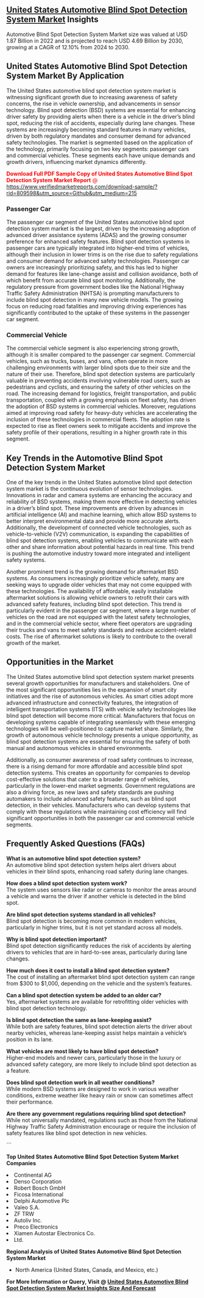 <h2><a href="https://www.verifiedmarketreports.com/download-sample/?rid=809598&amp;utm_source=Github&amp;utm_medium=215" target="_blank">United States Automotive Blind Spot Detection System Market</a> Insights</h2><p>Automotive Blind Spot Detection System Market size was valued at USD 1.87 Billion in 2022 and is projected to reach USD 4.69 Billion by 2030, growing at a CAGR of 12.10% from 2024 to 2030.</p><p><h2>United States Automotive Blind Spot Detection System Market By Application</h2><p>The United States automotive blind spot detection system market is witnessing significant growth due to increasing awareness of safety concerns, the rise in vehicle ownership, and advancements in sensor technology. Blind spot detection (BSD) systems are essential for enhancing driver safety by providing alerts when there is a vehicle in the driver’s blind spot, reducing the risk of accidents, especially during lane changes. These systems are increasingly becoming standard features in many vehicles, driven by both regulatory mandates and consumer demand for advanced safety technologies. The market is segmented based on the application of the technology, primarily focusing on two key segments: passenger cars and commercial vehicles. These segments each have unique demands and growth drivers, influencing market dynamics differently. <p><span class=""><span style="color: #ff0000;"><strong>Download Full PDF Sample Copy of United States Automotive Blind Spot Detection System Market Report</strong> @ </span><a href="https://www.verifiedmarketreports.com/download-sample/?rid=809598&amp;utm_source=Github&amp;utm_medium=215" target="_blank">https://www.verifiedmarketreports.com/download-sample/?rid=809598&amp;utm_source=Github&amp;utm_medium=215</a></span></p><h3>Passenger Car</h3><p>The passenger car segment of the United States automotive blind spot detection system market is the largest, driven by the increasing adoption of advanced driver assistance systems (ADAS) and the growing consumer preference for enhanced safety features. Blind spot detection systems in passenger cars are typically integrated into higher-end trims of vehicles, although their inclusion in lower trims is on the rise due to safety regulations and consumer demand for advanced safety technologies. Passenger car owners are increasingly prioritizing safety, and this has led to higher demand for features like lane-change assist and collision avoidance, both of which benefit from accurate blind spot monitoring. Additionally, the regulatory pressure from government bodies like the National Highway Traffic Safety Administration (NHTSA) is prompting manufacturers to include blind spot detection in many new vehicle models. The growing focus on reducing road fatalities and improving driving experiences has significantly contributed to the uptake of these systems in the passenger car segment.<h3>Commercial Vehicle</h3><p>The commercial vehicle segment is also experiencing strong growth, although it is smaller compared to the passenger car segment. Commercial vehicles, such as trucks, buses, and vans, often operate in more challenging environments with larger blind spots due to their size and the nature of their use. Therefore, blind spot detection systems are particularly valuable in preventing accidents involving vulnerable road users, such as pedestrians and cyclists, and ensuring the safety of other vehicles on the road. The increasing demand for logistics, freight transportation, and public transportation, coupled with a growing emphasis on fleet safety, has driven the adoption of BSD systems in commercial vehicles. Moreover, regulations aimed at improving road safety for heavy-duty vehicles are accelerating the inclusion of these technologies in commercial fleets. The adoption rate is expected to rise as fleet owners seek to mitigate accidents and improve the safety profile of their operations, resulting in a higher growth rate in this segment.<h2>Key Trends in the Automotive Blind Spot Detection System Market</h2><p>One of the key trends in the United States automotive blind spot detection system market is the continuous evolution of sensor technologies. Innovations in radar and camera systems are enhancing the accuracy and reliability of BSD systems, making them more effective in detecting vehicles in a driver’s blind spot. These improvements are driven by advances in artificial intelligence (AI) and machine learning, which allow BSD systems to better interpret environmental data and provide more accurate alerts. Additionally, the development of connected vehicle technologies, such as vehicle-to-vehicle (V2V) communication, is expanding the capabilities of blind spot detection systems, enabling vehicles to communicate with each other and share information about potential hazards in real time. This trend is pushing the automotive industry toward more integrated and intelligent safety systems.<p>Another prominent trend is the growing demand for aftermarket BSD systems. As consumers increasingly prioritize vehicle safety, many are seeking ways to upgrade older vehicles that may not come equipped with these technologies. The availability of affordable, easily installable aftermarket solutions is allowing vehicle owners to retrofit their cars with advanced safety features, including blind spot detection. This trend is particularly evident in the passenger car segment, where a large number of vehicles on the road are not equipped with the latest safety technologies, and in the commercial vehicle sector, where fleet operators are upgrading their trucks and vans to meet safety standards and reduce accident-related costs. The rise of aftermarket solutions is likely to contribute to the overall growth of the market.<h2>Opportunities in the Market</h2><p>The United States automotive blind spot detection system market presents several growth opportunities for manufacturers and stakeholders. One of the most significant opportunities lies in the expansion of smart city initiatives and the rise of autonomous vehicles. As smart cities adopt more advanced infrastructure and connectivity features, the integration of intelligent transportation systems (ITS) with vehicle safety technologies like blind spot detection will become more critical. Manufacturers that focus on developing systems capable of integrating seamlessly with these emerging technologies will be well-positioned to capture market share. Similarly, the growth of autonomous vehicle technology presents a unique opportunity, as blind spot detection systems are essential for ensuring the safety of both manual and autonomous vehicles in shared environments.<p>Additionally, as consumer awareness of road safety continues to increase, there is a rising demand for more affordable and accessible blind spot detection systems. This creates an opportunity for companies to develop cost-effective solutions that cater to a broader range of vehicles, particularly in the lower-end market segments. Government regulations are also a driving force, as new laws and safety standards are pushing automakers to include advanced safety features, such as blind spot detection, in their vehicles. Manufacturers who can develop systems that comply with these regulations while maintaining cost efficiency will find significant opportunities in both the passenger car and commercial vehicle segments.<h2>Frequently Asked Questions (FAQs)</h2><p><b>What is an automotive blind spot detection system?</b><br>An automotive blind spot detection system helps alert drivers about vehicles in their blind spots, enhancing road safety during lane changes.</p><p><b>How does a blind spot detection system work?</b><br>The system uses sensors like radar or cameras to monitor the areas around a vehicle and warns the driver if another vehicle is detected in the blind spot.</p><p><b>Are blind spot detection systems standard in all vehicles?</b><br>Blind spot detection is becoming more common in modern vehicles, particularly in higher trims, but it is not yet standard across all models.</p><p><b>Why is blind spot detection important?</b><br>Blind spot detection significantly reduces the risk of accidents by alerting drivers to vehicles that are in hard-to-see areas, particularly during lane changes.</p><p><b>How much does it cost to install a blind spot detection system?</b><br>The cost of installing an aftermarket blind spot detection system can range from $300 to $1,000, depending on the vehicle and the system’s features.</p><p><b>Can a blind spot detection system be added to an older car?</b><br>Yes, aftermarket systems are available for retrofitting older vehicles with blind spot detection technology.</p><p><b>Is blind spot detection the same as lane-keeping assist?</b><br>While both are safety features, blind spot detection alerts the driver about nearby vehicles, whereas lane-keeping assist helps maintain a vehicle’s position in its lane.</p><p><b>What vehicles are most likely to have blind spot detection?</b><br>Higher-end models and newer cars, particularly those in the luxury or advanced safety category, are more likely to include blind spot detection as a feature.</p><p><b>Does blind spot detection work in all weather conditions?</b><br>While modern BSD systems are designed to work in various weather conditions, extreme weather like heavy rain or snow can sometimes affect their performance.</p><p><b>Are there any government regulations requiring blind spot detection?</b><br>While not universally mandated, regulations such as those from the National Highway Traffic Safety Administration encourage or require the inclusion of safety features like blind spot detection in new vehicles.</p>```</p><p><strong>Top United States Automotive Blind Spot Detection System Market Companies</strong></p><div data-test-id=""><p><li>Continental AG</li><li> Denso Corporation</li><li> Robert Bosch GmbH</li><li> Ficosa International</li><li> Delphi Automotive Plc</li><li> Valeo S.A.</li><li> ZF TRW</li><li> Autoliv Inc.</li><li> Preco Electronics</li><li> Xiamen Autostar Electronics Co.</li><li> Ltd.</li></p><div><strong>Regional Analysis of&nbsp;United States Automotive Blind Spot Detection System Market</strong></div><ul><li dir="ltr"><p dir="ltr">North America&nbsp;(United States, Canada, and Mexico, etc.)</p></li></ul><p><strong>For More Information or Query, Visit @&nbsp;</strong><strong><a href="https://www.verifiedmarketreports.com/product/automotive-blind-spot-detection-system-market/?utm_source=Github&amp;utm_medium=215" target="_blank">United States Automotive Blind Spot Detection System Market Insights Size And Forecast</a></strong></p></div>
